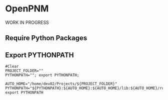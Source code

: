 # OpenPNM

WORK IN PROGRESS

## Require Python Packages



## Export PYTHONPATH

    #Clear
    PROJECT_FOLDER=""
    PYTHONPATH=""; export PYTHONPATH;

    AUTO_HOME="/home/dev02/Projects/${PROJECT_FOLDER}"
    PYTHONPATH="${PYTHONPATH}:${AUTO_HOME}:${AUTO_HOME}/lib:${AUTO_HOME}/run:${AUTO_HOME}/tests"
    export PYTHONPATH
    
